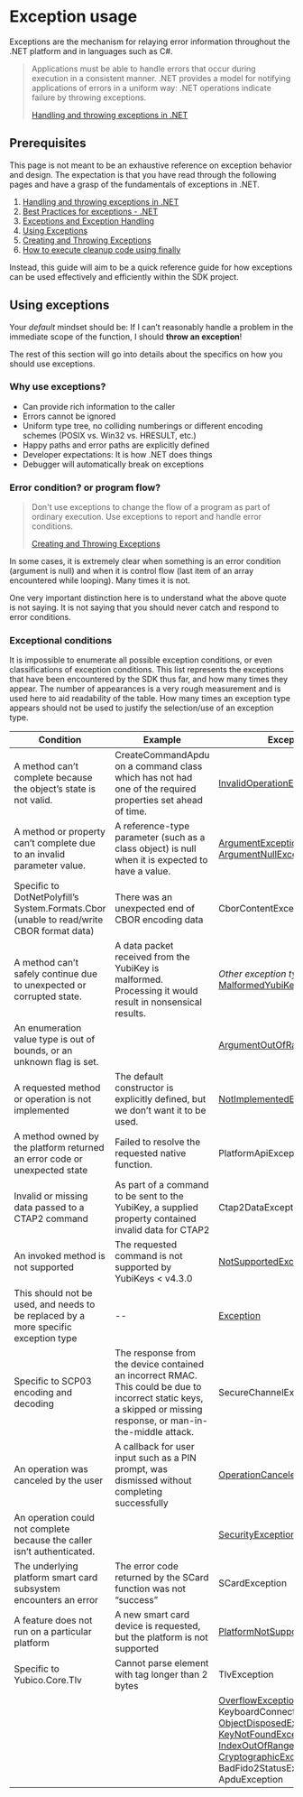 ﻿<!-- Copyright 2021 Yubico AB

Licensed under the Apache License, Version 2.0 (the "License");
you may not use this file except in compliance with the License.
You may obtain a copy of the License at

    http://www.apache.org/licenses/LICENSE-2.0

Unless required by applicable law or agreed to in writing, software
distributed under the License is distributed on an "AS IS" BASIS,
WITHOUT WARRANTIES OR CONDITIONS OF ANY KIND, either express or implied.
See the License for the specific language governing permissions and
limitations under the License. -->

# Exception usage

Exceptions are the mechanism for relaying error information throughout the .NET platform and in languages
such as C#.

> Applications must be able to handle errors that occur during execution in a consistent manner. .NET provides
> a model for notifying applications of errors in a uniform way: .NET operations indicate failure by throwing
> exceptions.
>
> [Handling and throwing exceptions in .NET](https://docs.microsoft.com/en-us/dotnet/standard/exceptions/)
 

## Prerequisites

This page is not meant to be an exhaustive reference on exception behavior and design. The expectation is that
you have read through the following pages and have a grasp of the fundamentals of exceptions in .NET.

1. [Handling and throwing exceptions in .NET](https://docs.microsoft.com/en-us/dotnet/standard/exceptions/)
2. [Best Practices for exceptions - .NET](https://docs.microsoft.com/en-us/dotnet/standard/exceptions/best-practices-for-exceptions)
3. [Exceptions and Exception Handling](https://docs.microsoft.com/en-us/dotnet/csharp/programming-guide/exceptions/)
4. [Using Exceptions](https://docs.microsoft.com/en-us/dotnet/csharp/programming-guide/exceptions/using-exceptions)
5. [Creating and Throwing Exceptions](https://docs.microsoft.com/en-us/dotnet/csharp/programming-guide/exceptions/creating-and-throwing-exceptions)
6. [How to execute cleanup code using finally](https://docs.microsoft.com/en-us/dotnet/csharp/programming-guide/exceptions/how-to-execute-cleanup-code-using-finally)

Instead, this guide will aim to be a quick reference guide for how exceptions can be used effectively and
efficiently within the SDK project.

## Using exceptions

Your *default* mindset should be: If I can’t reasonably handle a problem in the immediate scope of the function,
I should **throw an exception**!

The rest of this section will go into details about the specifics on how you should use exceptions.

### Why use exceptions?

- Can provide rich information to the caller
- Errors cannot be ignored
- Uniform type tree, no colliding numberings or different encoding schemes (POSIX vs. Win32 vs. HRESULT, etc.)
- Happy paths and error paths are explicitly defined
- Developer expectations: It is how .NET does things
- Debugger will automatically break on exceptions

### Error condition? or program flow?

> Don't use exceptions to change the flow of a program as part of ordinary execution. Use exceptions to report
> and handle error conditions.
>
> [Creating and Throwing Exceptions](https://docs.microsoft.com/en-us/dotnet/csharp/programming-guide/exceptions/creating-and-throwing-exceptions#things-to-avoid-when-throwing-exceptions)

In some cases, it is extremely clear when something is an error condition (argument is null) and when it is control
flow (last item of an array encountered while looping). Many times it is not.

One very important distinction here is to understand what the above quote is not saying. It is not saying that you
should never catch and respond to error conditions.

### Exceptional conditions

It is impossible to enumerate all possible exception conditions, or even classifications of exception conditions.
This list represents the exceptions that have been encountered by the SDK thus far, and how many times they appear.
The number of appearances is a very rough measurement and is used here to aid readability of the table. How many
times an exception type appears should not be used to justify the selection/use of an exception type.

| Condition | Example | Exception type | Appearances |
| --- | --- | --- | --- |
| A method can’t complete because the object’s state is not valid. | CreateCommandApdu on a command class which has not had one of the required properties set ahead of time. | [InvalidOperationException](https://docs.microsoft.com/en-us/dotnet/api/system.invalidoperationexception?view=net-5.0) | 193 |
| A method or property can’t complete due to an invalid parameter value. | A reference-type parameter (such as a class object) is null when it is expected to have a value. | [ArgumentException](https://docs.microsoft.com/en-us/dotnet/api/system.argumentexception?view=net-5.0)<br>[ArgumentNullException](https://docs.microsoft.com/en-us/dotnet/api/system.argumentnullexception?view=net-5.0) | 139<br>136 |
| Specific to DotNetPolyfill’s System.Formats.Cbor (unable to read/write CBOR format data) | There was an unexpected end of CBOR encoding data | CborContentException | 48 |
| A method can’t safely continue due to unexpected or corrupted state. | A data packet received from the YubiKey is malformed. Processing it would result in nonsensical results. | *Other exception types possible*<br>[MalformedYubiKeyResponseException](https://docs.yubico.com/yesdk/api/Yubico.YubiKey.MalformedYubiKeyResponseException.html) | --<br>35 |
An enumeration value type is out of bounds, or an unknown flag is set. | | [ArgumentOutOfRangeException](https://docs.microsoft.com/en-us/dotnet/api/system.argumentoutofrangeexception?view=net-5.0) | 29 |
| A requested method or operation is not implemented | The default constructor is explicitly defined, but we don’t want it to be used. | [NotImplementedException](https://docs.microsoft.com/en-us/dotnet/api/system.notimplementedexception?view=net-5.0) | 26 |
| A method owned by the platform returned an error code or unexpected state | Failed to resolve the requested native function. | PlatformApiException | 25 |
| Invalid or missing data passed to a CTAP2 command | As part of a command to be sent to the YubiKey, a supplied property contained invalid data for CTAP2 | Ctap2DataException | 19 |
| An invoked method is not supported | The requested command is not supported by YubiKeys < v4.3.0 | [NotSupportedException](https://docs.microsoft.com/en-us/dotnet/api/system.notsupportedexception?view=net-5.0) | 15 |
| This should not be used, and needs to be replaced by a more specific exception type | -- | [Exception](https://docs.microsoft.com/en-us/dotnet/api/system.exception?view=net-5.0) | 12 |
| Specific to SCP03 encoding and decoding | The response from the device contained an incorrect RMAC. This could be due to incorrect static keys, a skipped or missing response, or man-in-the-middle attack. | SecureChannelException | 9 |
| An operation was canceled by the user | A callback for user input such as a PIN prompt, was dismissed without completing successfully | [OperationCanceledException](https://docs.microsoft.com/en-us/dotnet/api/system.operationcanceledexception?view=net-5.0) | 9 |
| An operation could not complete because the caller isn’t authenticated. |  | [SecurityException](https://docs.microsoft.com/en-us/dotnet/api/system.security.securityexception?view=net-5.0) | 8 |
| The underlying platform smart card subsystem encounters an error | The error code returned by the SCard function was not “success” | SCardException | 8 |
| A feature does not run on a particular platform | A new smart card device is requested, but the platform is not supported | [PlatformNotSupportedException](https://docs.microsoft.com/en-us/dotnet/api/system.platformnotsupportedexception?view=net-5.0) | 7 |
| Specific to Yubico.Core.Tlv | Cannot parse element with tag longer than 2 bytes | TlvException | 6 |
|  |  | [OverflowException](https://docs.microsoft.com/en-us/dotnet/api/system.overflowexception?view=net-5.0)<br>KeyboardConnectionException<br>[ObjectDisposedException](https://docs.microsoft.com/en-us/dotnet/api/system.objectdisposedexception?view=net-5.0)<br>[KeyNotFoundException](https://docs.microsoft.com/en-us/dotnet/api/system.collections.generic.keynotfoundexception?view=net-5.0)<br>[IndexOutOfRangeException](https://docs.microsoft.com/en-us/dotnet/api/system.indexoutofrangeexception?view=net-5.0)<br>[CryptographicException](https://docs.microsoft.com/en-us/dotnet/api/system.security.cryptography.cryptographicexception?view=net-5.0)<br>BadFido2StatusException<br>ApduException | 5> |
